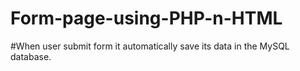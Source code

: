 # Form-page-using-PHP-n-HTML
#When user submit form it automatically save its data in the MySQL database.
